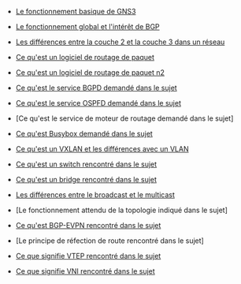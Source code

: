 - [Le fonctionnement basique de GNS3](https://openclassrooms.com/fr/courses/2581701-simulez-des-architectures-reseaux-avec-gns3/4823151-maitrisez-les-fonctionnalites-de-base-de-gns3)
- [Le fonctionnement global et l'intérêt de BGP](https://www.lemagit.fr/conseil/Tutoriel-BGP-Comprendre-le-protocole-de-routage-qui-fait-fonctionner-Internet-1-2)
- [Les différences entre la couche 2 et la couche 3 dans un réseau](https://community.fs.com/fr/blog/layer-2-switch-vs-layer-3-switch-what-is-the-difference.html)

- [Ce qu'est un logiciel de routage de paquet](https://www.cloudflare.com/fr-fr/learning/network-layer/what-is-routing/)
- [Ce qu'est un logiciel de routage de paquet n2](https://docs.oracle.com/cd/E19957-01/820-2982/ipplan-43/index.html)
- [Ce qu'est le service BGPD demandé dans le sujet](https://www.cloudflare.com/fr-fr/learning/security/glossary/what-is-bgp/)
- [Ce qu'est le service OSPFD demandé dans le sujet](https://fr.wikipedia.org/wiki/Open_Shortest_Path_First)
- [Ce qu'est le service de moteur de routage demandé dans le sujet]
- [Ce qu'est Busybox demandé dans le sujet](https://socratic.dev/quest-ce-que-busybox)
- [Ce qu'est un VXLAN et les différences avec un VLAN](https://community.fs.com/fr/blog/qinq-vs-vlan-vs-vxlan.html)
- [Ce qu'est un switch rencontré dans le sujet](https://www.echosdunet.net/dossiers/switch-ou-routeur#:~:text=Le%20switch%20et%20le%20routeur%20se%20ressemblent%2C%20en%20ce%20qu,d'un%20m%C3%AAme%20r%C3%A9seau%20Ethernet.)
- [Ce qu'est un bridge rencontré dans le sujet](https://fr.acervolima.com/difference-entre-le-pont-et-le-routeur/)
- [Les différences entre le broadcast et le multicast](https://waytolearnx.com/2018/07/difference-entre-broadcast-et-multicast.html#:~:text=La%20principale%20diff%C3%A9rence%20entre%20le,d%C3%A9livr%C3%A9%20uniquement%20aux%20destinataires%20pr%C3%A9vus.)
- [Le fonctionnement attendu de la topologie indiqué dans le sujet]
- [Ce qu'est BGP-EVPN rencontré dans le sujet](https://vincent.bernat.ch/fr/blog/2017-vxlan-bgp-evpn)
- [Le principe de réfection de route rencontré dans le sujet]
- [Ce que signifie VTEP rencontré dans le sujet](https://blog.wescale.fr/les-reseaux-doverlay-principes-et-fonctionnement)
- [Ce que signifie VNI rencontré dans le sujet](https://www.ciscopress.com/articles/article.asp?p=2999385&seqNum=3#:~:text=A%20virtual%20network%20identifier%20(VNI,are%20from%204096%20to%2016%2C777%2C215.))